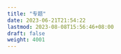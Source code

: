 ```yaml
---
title: "专题"
date: 2023-06-21T21:54:22
lastmod: 2023-08-08T15:56:46+08:00
draft: false
weight: 4001
---
```

